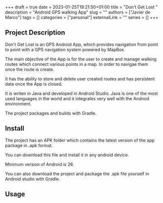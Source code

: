 +++
draft = true
date = 2023-01-25T19:21:50+01:00
title = "Don't Get Lost "
description = "Android GPS walking App"
slug = ""
authors = ["Javier de Marco"]
tags = []
categories = ["personal"]
externalLink = ""
series = []
+++

## Project Description

Don't Get Lost is an  GPS Android App, which provides navigation from point to point with a GPS navigation system powered by MapBox.

The main objective of the App is for the user to create and manage walking routes which connect various points in a map. In order to navigae them once the route is create.

It has the ability to store and delete user created routes and has persistent data once the App is closed.

It is writen in Java and developed in Android Studio. Java is one of the most used languages in the world and it integrates very well with the Android environment.

The project packages and builds with Gradle.

## Install

The project has an APK folder which contains the latest version of the app package in .apk format.

You can download this file and install it in any android device.

Minimum version of Android is 26.

You can also download the project and package the .apk file yourself in Android studio with Gradle.

## Usage

